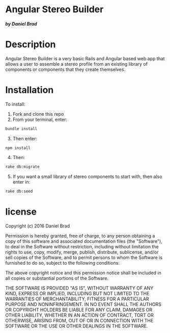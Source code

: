 # Angular Stereo Builder
##### by Daniel Brad


# Description

Angular Stereo Builder is a very basic Rails and Angular based web app that allows a user to assemble a stereo profile from an existing library of components or components that they create themselves.


# Installation

To install:

1. Fork and clone this repo
2. From your terminal, enter:
```bash
bundle install
```
3. Then enter:
```bash
npm install
```
4. Then:
```bash
rake db:migrate
```
5. If you want a small library of stereo components to start with, then also enter in:
```bash
rake db:seed
```


# license

Copyright (c) 2016 Daniel Brad

Permission is hereby granted, free of charge, to any person obtaining a copy of this software and associated documentation files (the "Software"), to deal in the Software without restriction, including without limitation the rights to use, copy, modify, merge, publish, distribute, sublicense, and/or sell copies of the Software, and to permit persons to whom the Software is furnished to do so, subject to the following conditions:

The above copyright notice and this permission notice shall be included in all copies or substantial portions of the Software.

THE SOFTWARE IS PROVIDED "AS IS", WITHOUT WARRANTY OF ANY KIND, EXPRESS OR IMPLIED, INCLUDING BUT NOT LIMITED TO THE WARRANTIES OF MERCHANTABILITY, FITNESS FOR A PARTICULAR PURPOSE AND NONINFRINGEMENT. IN NO EVENT SHALL THE AUTHORS OR COPYRIGHT HOLDERS BE LIABLE FOR ANY CLAIM, DAMAGES OR OTHER LIABILITY, WHETHER IN AN ACTION OF CONTRACT, TORT OR OTHERWISE, ARISING FROM, OUT OF OR IN CONNECTION WITH THE SOFTWARE OR THE USE OR OTHER DEALINGS IN THE SOFTWARE.
